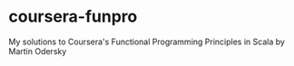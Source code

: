 coursera-funpro
===============

My solutions to Coursera's Functional Programming Principles in Scala by Martin Odersky